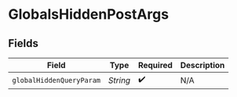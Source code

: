 # GlobalsHiddenPostArgs


## Fields

| Field                    | Type                     | Required                 | Description              |
| ------------------------ | ------------------------ | ------------------------ | ------------------------ |
| `globalHiddenQueryParam` | *String*                 | :heavy_check_mark:       | N/A                      |